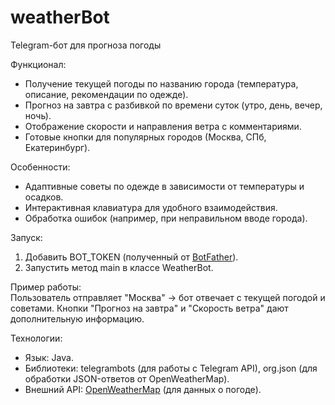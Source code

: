 # weatherBot
Telegram-бот для прогноза погоды

Функционал:  
- Получение текущей погоды по названию города (температура, описание, рекомендации по одежде).  
- Прогноз на завтра с разбивкой по времени суток (утро, день, вечер, ночь).  
- Отображение скорости и направления ветра с комментариями.  
- Готовые кнопки для популярных городов (Москва, СПб, Екатеринбург).  

Особенности:  
- Адаптивные советы по одежде в зависимости от температуры и осадков.  
- Интерактивная клавиатура для удобного взаимодействия.  
- Обработка ошибок (например, при неправильном вводе города).  

Запуск:  
1. Добавить BOT_TOKEN (полученный от [BotFather](https://t.me/BotFather)).  
2. Запустить метод main в классе WeatherBot.  

Пример работы:  
Пользователь отправляет "Москва" → бот отвечает с текущей погодой и советами. Кнопки "Прогноз на завтра" и "Скорость ветра" дают дополнительную информацию.  


Технологии:  
- Язык: Java.  
- Библиотеки: telegrambots (для работы с Telegram API), org.json (для обработки JSON-ответов от OpenWeatherMap).  
- Внешний API: [OpenWeatherMap](https://openweathermap.org/) (для данных о погоде).
